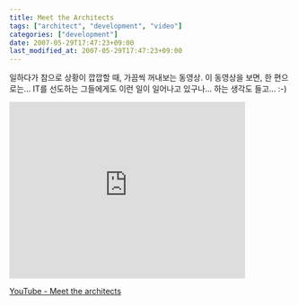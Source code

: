 ```yaml
---
title: Meet the Architects
tags: ["architect", "development", "video"]
categories: ["development"]
date: 2007-05-29T17:47:23+09:00
last_modified_at: 2007-05-29T17:47:23+09:00
---
```

일하다가 참으로 상황이 깝깝할 때, 가끔씩 꺼내보는 동영상.
이 동영상을 보면, 한 편으로는... IT를 선도하는 그들에게도 이런 일이 일어나고
있구나... 하는 생각도 들고... :-)

<div class="text-center">
<iframe width="420" height="315" src="https://www.youtube.com/embed/Df4RnVl03Es" frameborder="0" allowfullscreen></iframe>
</div>

[YouTube - Meet the architects](http://www.youtube.com/watch?v=Df4RnVl03Es)
